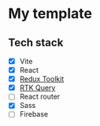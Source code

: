 # My template

## Tech stack

- [x] Vite
- [x] React
- [x] [Redux Toolkit](https://redux-toolkit.js.org/)
- [x] [RTK Query](https://redux-toolkit.js.org/rtk-query/overview)
- [ ] React router
- [x] Sass
- [ ] Firebase
